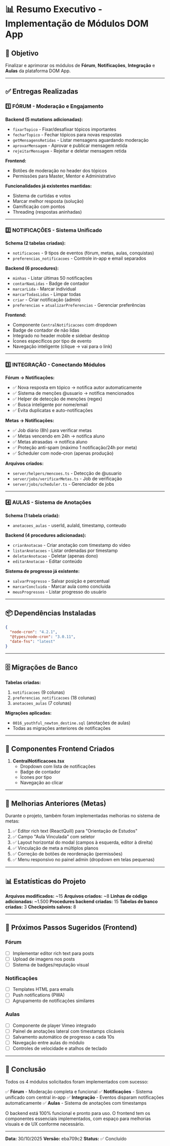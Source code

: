 # 📊 Resumo Executivo - Implementação de Módulos DOM App

## 🎯 Objetivo
Finalizar e aprimorar os módulos de **Fórum**, **Notificações**, **Integração** e **Aulas** da plataforma DOM App.

---

## ✅ Entregas Realizadas

### 1️⃣ FÓRUM - Moderação e Engajamento

**Backend (5 mutations adicionadas):**
- `fixarTopico` - Fixar/desafixar tópicos importantes
- `fecharTopico` - Fechar tópicos para novas respostas
- `getMensagensRetidas` - Listar mensagens aguardando moderação
- `aprovarMensagem` - Aprovar e publicar mensagem retida
- `rejeitarMensagem` - Rejeitar e deletar mensagem retida

**Frontend:**
- Botões de moderação no header dos tópicos
- Permissões para Master, Mentor e Administrativo

**Funcionalidades já existentes mantidas:**
- Sistema de curtidas e votos
- Marcar melhor resposta (solução)
- Gamificação com pontos
- Threading (respostas aninhadas)

---

### 2️⃣ NOTIFICAÇÕES - Sistema Unificado

**Schema (2 tabelas criadas):**
- `notificacoes` - 9 tipos de eventos (fórum, metas, aulas, conquistas)
- `preferencias_notificacoes` - Controle in-app e email separados

**Backend (6 procedures):**
- `minhas` - Listar últimas 50 notificações
- `contarNaoLidas` - Badge de contador
- `marcarLida` - Marcar individual
- `marcarTodasLidas` - Limpar todas
- `criar` - Criar notificação (admin)
- `preferencias` + `atualizarPreferencias` - Gerenciar preferências

**Frontend:**
- Componente `CentralNotificacoes` com dropdown
- Badge de contador de não lidas
- Integrado no header mobile e sidebar desktop
- Ícones específicos por tipo de evento
- Navegação inteligente (clique → vai para o link)

---

### 3️⃣ INTEGRAÇÃO - Conectando Módulos

**Fórum → Notificações:**
- ✅ Nova resposta em tópico → notifica autor automaticamente
- ✅ Sistema de menções @usuario → notifica mencionados
- ✅ Helper de detecção de menções (regex)
- ✅ Busca inteligente por nome/email
- ✅ Evita duplicatas e auto-notificações

**Metas → Notificações:**
- ✅ Job diário (8h) para verificar metas
- ✅ Metas vencendo em 24h → notifica aluno
- ✅ Metas atrasadas → notifica aluno
- ✅ Proteção anti-spam (máximo 1 notificação/24h por meta)
- ✅ Scheduler com node-cron (apenas produção)

**Arquivos criados:**
- `server/helpers/mencoes.ts` - Detecção de @usuario
- `server/jobs/verificarMetas.ts` - Job de verificação
- `server/jobs/scheduler.ts` - Gerenciador de jobs

---

### 4️⃣ AULAS - Sistema de Anotações

**Schema (1 tabela criada):**
- `anotacoes_aulas` - userId, aulaId, timestamp, conteudo

**Backend (4 procedures adicionadas):**
- `criarAnotacao` - Criar anotação com timestamp do vídeo
- `listarAnotacoes` - Listar ordenadas por timestamp
- `deletarAnotacao` - Deletar (apenas dono)
- `editarAnotacao` - Editar conteúdo

**Sistema de progresso já existente:**
- `salvarProgresso` - Salvar posição e percentual
- `marcarConcluida` - Marcar aula como concluída
- `meusProgressos` - Listar progresso do usuário

---

## 📦 Dependências Instaladas

```json
{
  "node-cron": "4.2.1",
  "@types/node-cron": "3.0.11",
  "date-fns": "latest"
}
```

---

## 🗄️ Migrações de Banco

**Tabelas criadas:**
1. `notificacoes` (9 colunas)
2. `preferencias_notificacoes` (18 colunas)
3. `anotacoes_aulas` (7 colunas)

**Migrações aplicadas:**
- `0016_youthful_newton_destine.sql` (anotações de aulas)
- Todas as migrações anteriores de notificações

---

## 🎨 Componentes Frontend Criados

1. **CentralNotificacoes.tsx**
   - Dropdown com lista de notificações
   - Badge de contador
   - Ícones por tipo
   - Navegação ao clicar

---

## 🔧 Melhorias Anteriores (Metas)

Durante o projeto, também foram implementadas melhorias no sistema de metas:

1. ✅ Editor rich text (ReactQuill) para "Orientação de Estudos"
2. ✅ Campo "Aula Vinculada" com seletor
3. ✅ Layout horizontal do modal (campos à esquerda, editor à direita)
4. ✅ Vinculação de meta a múltiplos planos
5. ✅ Correção de botões de reordenação (permissões)
6. ✅ Menu responsivo no painel admin (dropdown em telas pequenas)

---

## 📊 Estatísticas do Projeto

**Arquivos modificados:** ~15
**Arquivos criados:** ~8
**Linhas de código adicionadas:** ~1.500
**Procedures backend criadas:** 15
**Tabelas de banco criadas:** 3
**Checkpoints salvos:** 8

---

## 🚀 Próximos Passos Sugeridos (Frontend)

### Fórum
- [ ] Implementar editor rich text para posts
- [ ] Upload de imagens nos posts
- [ ] Sistema de badges/reputação visual

### Notificações
- [ ] Templates HTML para emails
- [ ] Push notifications (PWA)
- [ ] Agrupamento de notificações similares

### Aulas
- [ ] Componente de player Vimeo integrado
- [ ] Painel de anotações lateral com timestamps clicáveis
- [ ] Salvamento automático de progresso a cada 10s
- [ ] Navegação entre aulas do módulo
- [ ] Controles de velocidade e atalhos de teclado

---

## 🎯 Conclusão

Todos os 4 módulos solicitados foram implementados com sucesso:

✅ **Fórum** - Moderação completa e funcional
✅ **Notificações** - Sistema unificado com central in-app
✅ **Integração** - Eventos disparam notificações automaticamente
✅ **Aulas** - Sistema de anotações com timestamps

O backend está 100% funcional e pronto para uso. O frontend tem os componentes essenciais implementados, com espaço para melhorias visuais e de UX conforme necessário.

---

**Data:** 30/10/2025
**Versão:** eba709c2
**Status:** ✅ Concluído
